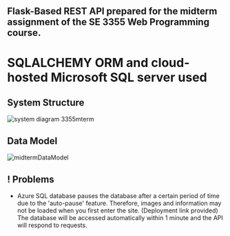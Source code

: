 ## Flask-Based REST API prepared for the midterm assignment of the SE 3355 Web Programming course.
# SQLALCHEMY ORM and cloud-hosted Microsoft SQL server used

## System Structure
![system diagram 3355mterm](https://github.com/gunesgultekin/SE3355-FlaskAPI/assets/126399958/1e2bec8e-07a2-4d63-a37f-8bc528c963ea)

## Data Model
![midtermDataModel](https://github.com/gunesgultekin/SE3355-FlaskAPI/assets/126399958/f3d21cb6-a511-4ae9-a7ca-ed85348f53bc)

## ! Problems
* Azure SQL database pauses the database after a certain period of time due to the 'auto-pause' feature. Therefore, images and information may not be loaded when you first enter the site. (Deployment link provided) The database will be accessed automatically within 1 minute and the API will respond to requests.
